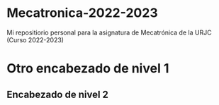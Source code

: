 # Mecatronica-2022-2023
Mi repositiorio personal para la asignatura de Mecatrónica de la URJC (Curso 2022-2023)

# Otro encabezado de nivel 1
## Encabezado de nivel 2
